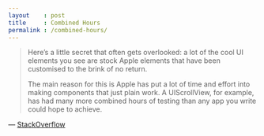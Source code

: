 ```yaml
---
layout    : post
title     : Combined Hours
permalink : /combined-hours/
---
```


> Here’s a little secret that often gets overlooked: a lot of the cool UI elements
> you see are stock Apple elements that have been customised to the brink of no
> return.
> 
> The main reason for this is Apple has put a lot of time and effort into making
> components that just plain work. A UIScrollView, for example, has had many more
> combined hours of testing than any app you write could hope to achieve.

&mdash; [StackOverflow](http://stackoverflow.com/questions/4737035/advanced-ios-interface-design/4737533#4737533)
